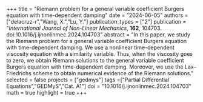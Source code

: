 +++
title = "Riemann problem for a general variable coefficient Burgers equation with time-dependent damping"
date = "2024-06-05"
authors = ["delacruz-r","Wang, X.","Lu, Y."]
publication_types = ["2"]
publication = "*International Journal of Non-Linear Mechanics*, **162**, 104703. doi:10.1016/j.ijnonlinmec.2024.104703"
abstract = "In this paper, we study the Riemann problem for a general variable coefficient Burgers equation with time-dependent damping. We use a nonlinear time-dependent viscosity equation with a similarity variable. Thus, when the viscosity goes to zero, we obtain Riemann solutions to the general variable coefficient Burgers equation with time-dependent damping. Moreover, we use the Lax–Friedrichs scheme to obtain numerical evidence of the Riemann solutions."
selected = false
projects = ["gedmys"]
tags =["Partial Differential Equations","GEDMyS","Cat. A1"]
doi = "10.1016/j.ijnonlinmec.2024.104703"
math = true
highlight = true
+++

